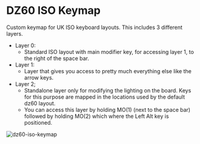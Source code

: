 # DZ60 ISO Keymap

Custom keymap for UK ISO keyboard layouts.
This includes 3 different layers.

-   Layer 0:
    -   Standard ISO layout with main modifier key, for accessing layer 1, to the right of the space bar.
-   Layer 1:
    -   Layer that gives you access to pretty much everything else like the arrow keys.
-   Layer 2;
    -   Standalone layer only for modifying the lighting on the board. Keys for this purpose are mapped in the locations used by the default dz60 layout.
    -   You can access this layer by holding MO(1) (next to the space bar) followed by holding MO(2) which where the Left Alt key is positioned.

![dz60-iso-keymap](./dz60-iso-keymap-image.png)
